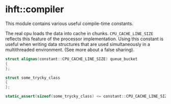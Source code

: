 # ihft::compiler

This module contains various useful compile-time constants.

The real cpu loads the data into cache in chunks. `CPU_CACHE_LINE_SIZE` reflects this feature of the processor implementation. Using this constant is useful when writing data structures that are used simultaneously in a multithreaded environment. (See more about a false sharing).

```cpp
struct alignas(constant::CPU_CACHE_LINE_SIZE) queue_bucket
{
};
```

```cpp
struct some_trycky_class
{
};

static_assert(sizeof(some_trycky_class) <= constant::CPU_CACHE_LINE_SIZE);
```
